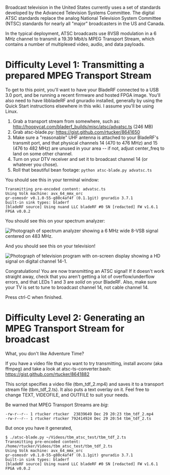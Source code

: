 Broadcast television in the United States currently uses a set of standards developed by the Advanced Television Systems Committee.  The digital ATSC standards replace the analog National Television System Committee (NTSC) standards for nearly all "major" broadcasters in the US and Canada.

In the typical deployment, ATSC broadcasts use 8VSB modulation in a 6 MHz channel to transmit a 19.39 Mbit/s MPEG Transport Stream, which contains a number of multiplexed video, audio, and data payloads.

# Difficulty Level 1: Transmitting a prepared MPEG Transport Stream

To get to this point, you'll want to have your BladeRF connected to a USB 3.0 port, and be running a recent firmware and hosted FPGA image.  You'll also need to have libbladeRF and gnuradio installed, generally by using the Quick Start instructions elsewhere in this wiki.  I assume you'll be using Linux.

1. Grab a transport stream from somewhere, such as: http://hoopycat.com/bladerf_builds/misc/atsc/advatsc.ts (246 MB)
2. Grab atsc-blade.py: https://gist.github.com/rtucker/8641650
3. Make sure a "reasonable" UHF antenna is attached to your BladeRF's transmit port, and that physical channels 14 (470 to 476 MHz) and 15 (476 to 482 MHz) are unused in your area -- if not, adjust center_freq to land on some other channel.
4. Turn on your DTV receiver and set it to broadcast channel 14 (or whatever you chose).
5. Roll that beautiful bean footage: ```python atsc-blade.py advatsc.ts```

You should see this in your terminal window:

```
Transmitting pre-encoded content: advatsc.ts
Using Volk machine: avx_64_mmx_orc
gr-osmosdr v0.1.0-55-g80c4af4f (0.1.1git) gnuradio 3.7.1
built-in sink types: bladerf 
[bladeRF source] Using nuand LLC bladeRF #0 SN [redacted] FW v1.6.1 FPGA v0.0.2
```

You should see this on your spectrum analyzer:

![Photograph of spectrum analyzer showing a 6 MHz wide 8-VSB signal centered on 483 MHz.](http://hoopycat.com/bladerf_builds/misc/atsc/atsc-1.jpg)

And you should see this on your television!

![Photograph of television program with on-screen display showing a HD signal on digital channel 14-1.](http://hoopycat.com/bladerf_builds/misc/atsc/atsc-2.jpg)

Congratulations!  You are now transmitting an ATSC signal!  If it doesn't work straight away, check that you aren't getting a lot of overflow/underflow errors, and that LEDs 1 and 3 are *solid* on your BladeRF.  Also, make sure your TV is set to tune to broadcast channel 14, not cable channel 14.

Press ctrl-C when finished.

# Difficulty Level 2: Generating an MPEG Transport Stream for broadcast

What, you don't like Adventure Time?

If you have a video file that you want to try transmitting, install avconv (aka ffmpeg) and take a look at atsc-ts-converter.bash: https://gist.github.com/rtucker/8641882

This script specifies a video file (tbm_tdf_2.mp4) and saves it to a transport stream file (tbm_tdf_2.ts).  It also puts a text overlay on it.  Feel free to change TEXT, VIDEOFILE, and OUTFILE to suit your needs.

Be warned that MPEG Transport Streams are *big*:

```
-rw-r--r-- 1 rtucker rtucker  23839649 Dec 29 20:23 tbm_tdf_2.mp4
-rw-r--r-- 1 rtucker rtucker 792414924 Dec 29 20:54 tbm_tdf_2.ts
```

But once you have it generated,

```
$ ./atsc-blade.py ~/Videos/tbm_atsc_test/tbm_tdf_2.ts 
Transmitting pre-encoded content: /home/rtucker/Videos/tbm_atsc_test/tbm_tdf_2.ts
Using Volk machine: avx_64_mmx_orc
gr-osmosdr v0.1.0-55-g80c4af4f (0.1.1git) gnuradio 3.7.1
built-in sink types: bladerf 
[bladeRF source] Using nuand LLC bladeRF #0 SN [redacted] FW v1.6.1 FPGA v0.0.2
```
